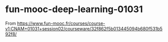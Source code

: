 # fun-mooc-deep-learning-01031
From https://www.fun-mooc.fr/courses/course-v1:CNAM+01031+session02/courseware/32f862f5b013445094b680f531b592f8/
